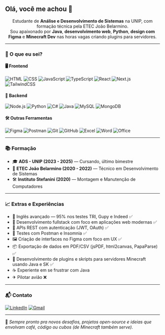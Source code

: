 ## Olá, você me achou 👋

<p align="center">
  Estudante de <strong>Análise e Desenvolvimento de Sistemas</strong> na UNIP, com formação técnica pela ETEC João Belarmino. <br>
  Sou apaixonado por <strong>Java</strong>, <strong>desenvolvimento web</strong>, <strong>Python</strong>, <strong>design com Figma</strong> e <strong>Minecraft Dev</strong> nas horas vagas criando plugins para servidores.
</p>

---

### 🚀 O que eu sei?

#### 🖥️ Frontend
![HTML](https://img.shields.io/badge/-HTML5-E34F26?style=flat&logo=html5&logoColor=fff)
![CSS](https://img.shields.io/badge/-CSS3-1572B6?style=flat&logo=css3)
![JavaScript](https://img.shields.io/badge/-JavaScript-F7DF1E?style=flat&logo=javascript&logoColor=000)
![TypeScript](https://img.shields.io/badge/-TypeScript-3178C6?style=flat&logo=typescript&logoColor=fff)
![React](https://img.shields.io/badge/-React-20232A?style=flat&logo=react)
![Next.js](https://img.shields.io/badge/-Next.js-000?style=flat&logo=nextdotjs)
![TailwindCSS](https://img.shields.io/badge/-Tailwind-38B2AC?style=flat&logo=tailwindcss)

#### 🔧 Backend
![Node.js](https://img.shields.io/badge/-Node.js-339933?style=flat&logo=nodedotjs&logoColor=fff)
![Python](https://img.shields.io/badge/-Python-3776AB?style=flat&logo=python&logoColor=fff)
![C#](https://img.shields.io/badge/-C%23-512BD4?style=flat&logo=csharp&logoColor=fff)
![Java](https://img.shields.io/badge/-Java-007396?style=flat&logo=java)
![MySQL](https://img.shields.io/badge/-MySQL-4479A1?style=flat&logo=mysql)
![MongoDB](https://img.shields.io/badge/-MongoDB-47A248?style=flat&logo=mongodb)

#### 🛠️ Outras Ferramentas
![Figma](https://img.shields.io/badge/-Figma-F24E1E?style=flat&logo=figma&logoColor=fff)
![Postman](https://img.shields.io/badge/-Postman-FF6C37?style=flat&logo=postman)
![Git](https://img.shields.io/badge/-Git-F05032?style=flat&logo=git)
![GitHub](https://img.shields.io/badge/-GitHub-181717?style=flat&logo=github)
![Excel](https://img.shields.io/badge/-Excel-217346?style=flat&logo=microsoft-excel)
![Word](https://img.shields.io/badge/-Word-2B579A?style=flat&logo=microsoft-word&logoColor=fff)
![Office](https://img.shields.io/badge/-Office-D83B01?style=flat&logo=microsoft-office&logoColor=fff)

---

### 📚 Formação

- 🎓 **ADS - UNIP (2023 - 2025)** — Cursando, último bimestre  
- 🧠 **ETEC João Belarmino (2020 - 2022)** — Técnico em Desenvolvimento de Sistemas  
- 🛠️ **Instituto Stefanini (2020)** — Montagem e Manutenção de Computadores  

---

### 📈 Extras e Experiências

- 🧠 Inglês avançado — 95% nos testes TRI, Gupy e Indeed ✅  
- 📱 Desenvolvimento fullstack com foco em aplicações web modernas ✅  
- 🔐 APIs REST com autenticação (JWT, OAuth) ✅  
- 🧪 Testes com Postman e Insomnia ✅  
- 🖼️ Criação de interfaces no Figma com foco em UX ✅  
- 📦 Exportação de dados em PDF/CSV (jsPDF, html2canvas, PapaParse) ✅  
- 🧱 Desenvolvimento de plugins e skripts para servidores Minecraft usando Java e SK ✅  
- ☕️ Experiente em se frustrar com Java  
- ✈ Pilotar avião ❌  

---

### 📬 Contato

[![LinkedIn](https://img.shields.io/badge/-LinkedIn-0077B5?style=flat&logo=linkedin&logoColor=white)](https://www.linkedin.com/in/gabriel-morais-de-oliveira-72259a359)  [![Gmail](https://img.shields.io/badge/-Email-D14836?style=flat&logo=gmail&logoColor=white)](mailto:gabrielmoraisdeoliveira222@gmail.com)

---

🔗 *Sempre pronto pra novos desafios, projetos open-source e ideias que envolvam café, código ou cubos (de Minecraft também serve).*
